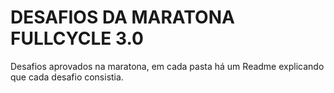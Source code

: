 # DESAFIOS DA MARATONA FULLCYCLE 3.0

Desafios aprovados na maratona, em cada pasta há um Readme explicando que cada desafio consistia.
